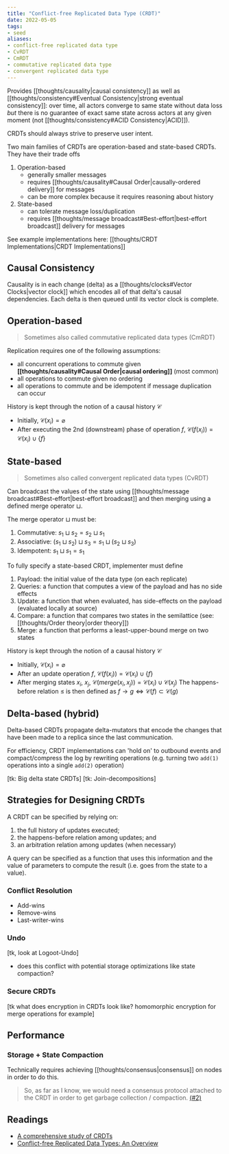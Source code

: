 ```yaml
---
title: "Conflict-free Replicated Data Type (CRDT)"
date: 2022-05-05
tags:
- seed
aliases:
- conflict-free replicated data type
- CvRDT
- CmRDT
- commutative replicated data type
- convergent replicated data type
---
```


Provides [[thoughts/causality|causal consistency]] as well as [[thoughts/consistency#Eventual Consistency|strong eventual consistency]]: over time, all actors converge to same state without data loss *but* there is no guarantee of exact same state across actors at any given moment (not [[thoughts/consistency#ACID Consistency|ACID]]).

CRDTs should always strive to preserve user intent.

Two main families of CRDTs are operation-based and state-based CRDTs. They have their trade offs
1. Operation-based
	- generally smaller messages
	- requires [[thoughts/causality#Causal Order|causally-ordered delivery]] for messages
	- can be more complex because it requires reasoning about history
2. State-based
	- can tolerate message loss/duplication 
	- requires [[thoughts/message broadcast#Best-effort|best-effort broadcast]] delivery for messages

See example implementations here: [[thoughts/CRDT Implementations|CRDT Implementations]]

## Causal Consistency
Causality is in each change (delta) as a [[thoughts/clocks#Vector Clocks|vector clock]] which encodes all of that delta's causal dependencies. Each delta is then queued until its vector clock is complete.

## Operation-based
> Sometimes also called commutative replicated data types (CmRDT)

Replication requires one of the following assumptions:
- all concurrent operations to commute given **[[thoughts/causality#Causal Order|causal ordering]]** (most common)
- all operations to commute given no ordering
- all operations to commute and be idempotent if message duplication can occur

History is kept through the notion of a causal history $\mathcal{C}$
- Initially, $\mathcal{C}(x_i) = \varnothing$
- After executing the 2nd (downstream) phase of operation $f$, $\mathcal{C}(f(x_i)) = \mathcal{C}(x_i) \cup \{ f \}$

## State-based
> Sometimes also called convergent replicated data types (CvRDT)

Can broadcast the values of the state using [[thoughts/message broadcast#Best-effort|best-effort broadcast]] and then merging using a defined merge operator $\sqcup$.

The merge operator $\sqcup$ must be:
1. Commutative: $s_1 \sqcup s_2 = s_2 \sqcup s_1$
2. Associative: $(s_1 \sqcup s_2) \sqcup s_3 = s_1 \sqcup (s_2 \sqcup s_3)$
3. Idempotent: $s_1 \sqcup s_1 = s_1$

To fully specify a state-based CRDT, implementer must define
1. Payload: the initial value of the data type (on each replicate)
2. Queries: a function that computes a view of the payload and has no side effects
3. Update: a function that when evaluated, has side-effects on the payload (evaluated locally at source)
4. Compare: a function that compares two states in the semilattice (see: [[thoughts/Order theory|order theory]])
5. Merge: a function that performs a least-upper-bound merge on two states

History is kept through the notion of a causal history $\mathcal{C}$
- Initially, $\mathcal{C}(x_i) = \varnothing$
- After an update operation $f$, $\mathcal{C}(f(x_i)) = \mathcal{C}(x_i) \cup \{ f \}$
- After merging states $x_i$, $x_j$, $\mathcal{C}(merge(x_i, x_j)) = \mathcal{C}(x_i) \cup \mathcal{C}(x_j)$
The happens-before relation $\leq$ is then defined as $f \rightarrow g \iff \mathcal{C}(f) \subset \mathcal{C}(g)$

## Delta-based (hybrid)
Delta-based CRDTs propagate delta-mutators that encode the changes that have been made to a replica since the last communication.

For efficiency, CRDT implementations can 'hold on' to outbound events and compact/compress the log by rewriting operations (e.g. turning two `add(1)` operations into a single `add(2)` operation)

[tk: Big delta state CRDTs]
[tk: Join-decompositions]

## Strategies for Designing CRDTs
A CRDT can be specified by relying on:
1. the full history of updates executed;
2. the happens-before relation among updates; and
3. an arbitration relation among updates (when necessary)

A query can be specified as a function that uses this information and the value of parameters to compute the result (i.e. goes from the state to a value).

### Conflict Resolution
- Add-wins
- Remove-wins
- Last-writer-wins

### Undo
[tk, look at Logoot-Undo]
- does this conflict with potential storage optimizations like state compaction?

### Secure CRDTs
[tk what does encryption in CRDTs look like? homomorphic encryption for merge operations for example]

## Performance
### Storage + State Compaction
Technically requires achieving [[thoughts/consensus|consensus]] on nodes in order to do this.

> So, as far as I know, we would need a consensus protocol attached to the CRDT in order to get garbage collection / compaction. [(#2)](https://github.com/ipfs-inactive/dynamic-data-and-capabilities/issues/2)

## Readings
- [A comprehensive study of CRDTs](https://hal.inria.fr/inria-00555588/document) 
- [Conflict-free Replicated Data Types: An Overview](https://arxiv.org/pdf/1806.10254.pdf)
